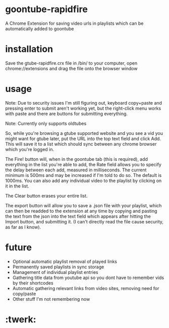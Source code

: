 # goontube-rapidfire
A Chrome Extension for saving video urls in playlists which can be automatically added to goontube

# installation
Save the gtube-rapidfire.crx file in /bin/ to your computer, open chrome://extensions and drag the file onto the browser window

# usage
Note: Due to security issues I'm still figuring out, keyboard copy+paste and pressing enter to submit aren't working yet, but the right-click menu works with paste and there are buttons for submitting everything.

Note: Currently only supports oldtubes

So, while you're browsing a gtube supported website and you see a vid you might want for gtube later, put the URL into the top text field and click Add. This will save it to a list which should sync between any chrome browser which you're logged in.

The Fire! button will, when in the goontube tab (this is required), add everything in the list you're able to add, the Rate field allows you to specify the delay between each add, measured in milliseconds. The current minimum is 500ms and may be increased if I'm told to do so. The default is 1000ms.
You can also add any individual video to the playlist by clicking on it in the list.

The Clear button erases your entire list.

The export button will allow you to save a .json file with your playlist, which can then be readded to the extension at any time by copying and pasting the text from the json into the text field which appears after hitting the Import button, and submitting it. (I can't directly read the file cause security, as far as I know).

# future 

* Optional automatic playlist removal of played links 
* Permanently saved playlists in sync storage 
* Management of individual playlist entries
* Gathering title data from youtube api so you dont have to remember vids by their shortcodes
* Automatic gathering relevant links from video sites, removing need for copy/paste 
* Other stuff I'm not remembering now

# :twerk:



